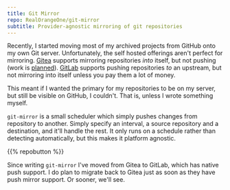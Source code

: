 ```yaml
---
title: Git Mirror
repo: RealOrangeOne/git-mirror
subtitle: Provider-agnostic mirroring of git repositories
---
```


Recently, I started moving most of my archived projects from GitHub onto my own Git server. Unfortunately, the self hosted offerings aren't perfect for mirroring. [Gitea](https://gitea.io/) supports mirroring repositories _into_ itself, but not pushing (work is [planned](https://github.com/go-gitea/gitea/issues/7609)). [GitLab](https://gitlab.com/) supports pushing repositories _to_ an upstream, but not mirroring into itself unless you pay them a lot of money.

This meant if I wanted the primary for my repositories to be on my server, but still be visible on GitHub, I couldn't. That is, unless I wrote something myself.

`git-mirror` is a small scheduler which simply pushes changes from repository to another. Simply specify an interval, a source repository and a destination, and it'll handle the rest. It only runs on a schedule rather than detecting automatically, but this makes it platform agnostic.

{{% repobutton %}}

Since writing `git-mirror` I've moved from Gitea to GitLab, which has native push support. I do plan to migrate back to Gitea just as soon as they have push mirror support. Or sooner, we'll see.
